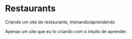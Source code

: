 # Restaurants
 Criando um site de restaurante, treinando/aprendendo

 Apenas um site que eu to criando com o intuito de aprender.
